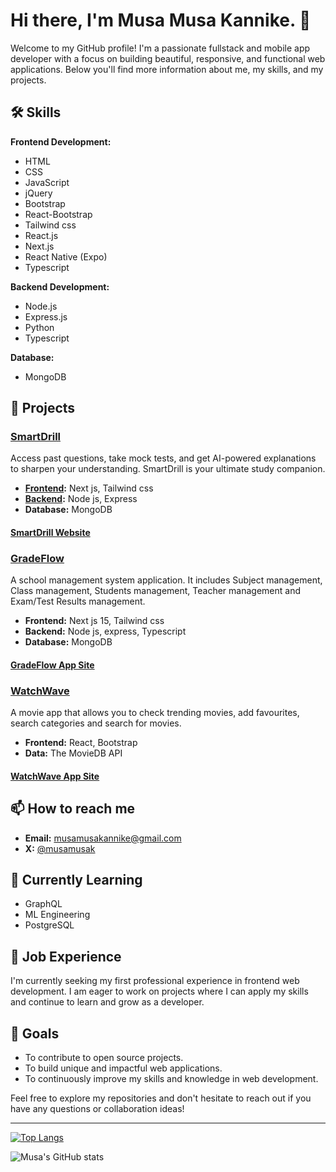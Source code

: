 # Hi there, I'm Musa Musa Kannike. 👋

Welcome to my GitHub profile! I'm a passionate fullstack and mobile app developer with a focus on building beautiful, responsive, and functional web applications. Below you'll find more information about me, my skills, and my projects.

## 🛠 Skills

**Frontend Development:**

- HTML
- CSS
- JavaScript
- jQuery
- Bootstrap
- React-Bootstrap
- Tailwind css
- React.js
- Next.js
- React Native (Expo)
- Typescript 

**Backend Development:**

- Node.js
- Express.js
- Python
- Typescript

**Database:**

- MongoDB

## 🌟 Projects

### [SmartDrill](https://github.com/musamusakannike/smart-drill-frontend)
Access past questions, take mock tests, and get AI-powered explanations to sharpen your understanding. SmartDrill is your ultimate study companion.
- **[Frontend](https://github.com/musamusakannike/smart-drill-frontend):** Next js, Tailwind css
- **[Backend](https://github.com/musamusakannike/smart-drill-backend):** Node js, Express
- **Database:** MongoDB

#### [SmartDrill Website](https://smartdrill.vercel.app)


### [GradeFlow](https://github.com/musamusakannike/gradeflow-backend)
A school management system application. It includes Subject management, Class management, Students management, Teacher management and Exam/Test Results management.

- **Frontend:** Next js 15, Tailwind css
- **Backend:** Node js, express, Typescript 
- **Database:** MongoDB 

#### [GradeFlow App Site](https://gradeflow-school.vercel.app)

### [WatchWave](https://github.com/musamusakannike/WatchWave2.0)
A movie app that allows you to check trending movies, add favourites, search categories and search for movies.

- **Frontend:** React, Bootstrap
- **Data:** The MovieDB API

#### [WatchWave App Site](https://watch-wave2.vercel.app)


## 📫 How to reach me

- **Email:** musamusakannike@gmail.com
- **X:** [@musamusak](https://x.com/musa_codes)

## 🌱 Currently Learning

- GraphQL
- ML Engineering
- PostgreSQL

## 💼 Job Experience

I'm currently seeking my first professional experience in frontend web development. I am eager to work on projects where I can apply my skills and continue to learn and grow as a developer.

## 🎯 Goals

- To contribute to open source projects.
- To build unique and impactful web applications.
- To continuously improve my skills and knowledge in web development.

Feel free to explore my repositories and don't hesitate to reach out if you have any questions or collaboration ideas!

---

[![Top Langs](https://github-readme-stats.vercel.app/api/top-langs/?username=musamusakannike&layout=compact)](https://github.com/yourusername)

![Musa's GitHub stats](https://github-readme-stats.vercel.app/api?username=musamusakannike&show_icons=true&theme=radical)
